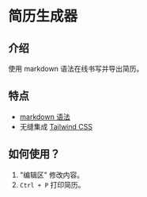 # 简历生成器

## 介绍

使用 markdown 语法在线书写并导出简历。

## 特点

- [markdown 语法](https://en.wikipedia.org/wiki/Markdown)
- 无缝集成 [Tailwind CSS](https://tailwindcss.com/)

## 如何使用？

1. "编辑区" 修改内容。
2. `Ctrl + P` 打印简历。
